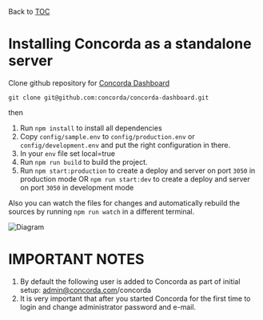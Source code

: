 Back to [TOC](../Readme.md)

# Installing Concorda as a standalone server

Clone github repository for [Concorda Dashboard](https://github.com/concorda/concorda-dashboard)

```
git clone git@github.com:concorda/concorda-dashboard.git
```

then

1. Run `npm install` to install all dependencies
2. Copy `config/sample.env` to `config/production.env` or `config/development.env` and put the right configuration in there.
3. In your `env` file set local=true
4. Run `npm run build` to build the project.
4. Run `npm start:production` to create a deploy and server on port `3050` in production mode
	OR
	`npm run start:dev` to create a deploy and server on port `3050` in development mode

Also you can watch the files for changes and automatically rebuild the sources by running `npm run watch`
in a different terminal.

![Diagram](https://github.com/Concorda/docs/blob/master/doc/img/monolith.jpeg)

IMPORTANT NOTES
===============

1. By default the following user is added to Concorda as part of initial setup: admin@concorda.com/concorda
2. It is very important that after you started Concorda for the first time to login and change administrator password and e-mail.